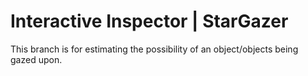 # Interactive Inspector | StarGazer

This branch is for estimating the possibility of an object/objects being gazed upon. 
